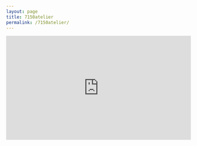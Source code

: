 ```yaml
---
layout: page
title: 7150atelier
permalink: /7150atelier/
---
```


<div style="position: relative; height: 0px; padding-bottom: 56.25%; text-align: left;">
<iframe style="position: absolute; width:100%; height:100%;" src="https://www.youtube.com/embed/0WuZNS99jEU" frameborder="0" allow="accelerometer; autoplay; encrypted-media; gyroscope; picture-in-picture" allowfullscreen="">
</div>
